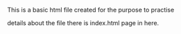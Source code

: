 This is a basic html file
created for the purpose to practise

details about the file
there is index.html page in here.
